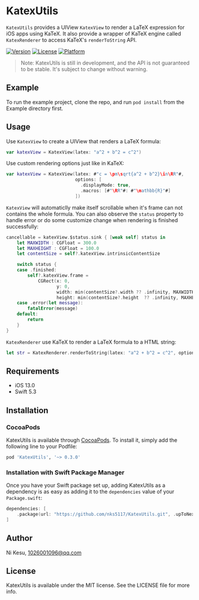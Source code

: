 # KatexUtils

`KatexUtils` provides a UIView `KatexView` to render a LaTeX expression for iOS apps using KaTeX. It also provide a wrapper of KaTeX engine called `KatexRenderer` to access KaTeX's `renderToString` API. 

[![Version](https://img.shields.io/cocoapods/v/KatexUtils.svg?style=flat)](https://cocoapods.org/pods/KatexUtils)
[![License](https://img.shields.io/cocoapods/l/KatexUtils.svg?style=flat)](https://cocoapods.org/pods/KatexUtils)
[![Platform](https://img.shields.io/cocoapods/p/KatexUtils.svg?style=flat)](https://cocoapods.org/pods/KatexUtils)

> Note: KatexUtils is still in development, and the API is not guaranteed to be stable. It's subject to change without warning.

## Example

To run the example project, clone the repo, and run `pod install` from the Example directory first.

## Usage

Use `KatexView` to create a UIView that renders a LaTeX formula:

```swift
var katexView = KatexView(latex: "a^2 + b^2 = c^2")
```


Use custom rendering options just like in KaTeX:

```swift
var katexView = KatexView(latex: #"c = \pm\sqrt{a^2 + b^2}\in\RR"#,
                          options: [
                            .displayMode: true,
                            .macros: [#"\RR"#: #"\mathbb{R}"#]
                          ])
```

`KatexView` will automaticlly make itself scrollable when it's frame can not contains the whole formula. You can also observe the  `status` property to handle error or do some customize change when rendering is finished successfully:

```swift
cancellable = katexView.$status.sink { [weak self] status in
    let MAXWIDTH : CGFloat = 300.0
    let MAXHEIGHT : CGFloat = 100.0
    let contentSize = self?.katexView.intrinsicContentSize

    switch status {
    case .finished:
        self?.katexView.frame =
            CGRect(x: 0,
                   y: 0,
                   width: min(contentSize?.width ?? .infinity, MAXWIDTH),
                   height: min(contentSize?.height  ?? .infinity, MAXHEIGHT))
    case .error(let message):
        fatalError(message)
    default:
        return
    }
}
```

`KatexRenderer` use KaTeX to render a LaTeX formula to a HTML string:

```swift
let str = KatexRenderer.renderToString(latex: "a^2 + b^2 = c^2", options: [.displayMode : true])
```

## Requirements

- iOS 13.0
- Swift 5.3

## Installation

### CocoaPods

KatexUtils is available through [CocoaPods](https://cocoapods.org). To install it, simply add the following line to your Podfile:

```ruby
pod 'KatexUtils', '~> 0.3.0'
```

### Installation with Swift Package Manager

Once you have your Swift package set up, adding KatexUtils as a dependency is as easy as adding it to the `dependencies` value of your `Package.swift`:

```swift
dependencies: [
    .package(url: "https://github.com/nks5117/KatexUtils.git", .upToNextMinor(from: "0.3.0"))
]
```

## Author

Ni Kesu, 1026001096@qq.com

## License

KatexUtils is available under the MIT license. See the LICENSE file for more info.
